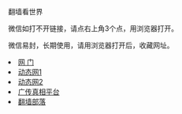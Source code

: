 翻墙看世界

微信如打不开链接，请点右上角3个点，用浏览器打开。

微信易封，长期使用，请用浏览器打开后，收藏网址。	
</div>
<li><a href="https://github.com/ogate2/ogate"   title="" target="_blank" class="style1">网      门</a></li>
<li><a  href="https://github.com/hao369/a/wiki/jyg" title="" target="_blank" class="style1">动态网1</a></li>
<li><a  href="https://github.com/cunzhen99/free99/blob/master/README.md" title="" target="_blank" class="style1">动态网2</a></li>

<li><a href="https://github.com/bannedbook/fanqiang/wiki?test=&from=message&isappinstalled=0"   title="" target="_blank" class="style1">广传真相平台</a></li>
<li><a href="https://github.com/osurf/osurf/blob/master/README.md?test=&from=message&isappinstalled=0"   title="" target="_blank" class="style1">翻墙部落</a></li>


